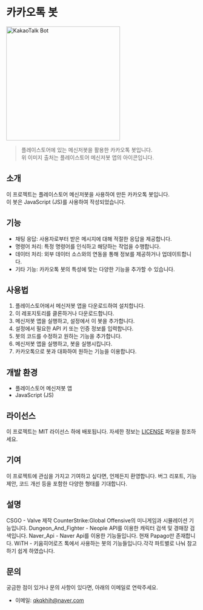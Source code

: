 # 카카오톡 봇

<img src="https://play-lh.googleusercontent.com/I5QjPGUfiYmHcMqmKdIPj7AOIIADGsMcSV_eibFPUxjPUDq1R_7cDycJ7kevpi862w" width="300" alt="KakaoTalk Bot">

> 플레이스토어에 있는 메신저봇을 활용한 카카오톡 봇입니다.<br/>
> 위 이미지 출처는 플레이스토어 메신저봇 앱의 아이콘입니다.
## 소개

이 프로젝트는 플레이스토어 메신저봇을 사용하여 만든 카카오톡 봇입니다.<br/>
이 봇은 JavaScript (JS)를 사용하여 작성되었습니다.

## 기능

- 채팅 응답: 사용자로부터 받은 메시지에 대해 적절한 응답을 제공합니다.
- 명령어 처리: 특정 명령어를 인식하고 해당하는 작업을 수행합니다.
- 데이터 처리: 외부 데이터 소스와의 연동을 통해 정보를 제공하거나 업데이트합니다.
- 기타 기능: 카카오톡 봇의 특성에 맞는 다양한 기능을 추가할 수 있습니다.

## 사용법

1. 플레이스토어에서 메신저봇 앱을 다운로드하여 설치합니다.
2. 이 레포지토리를 클론하거나 다운로드합니다.
3. 메신저봇 앱을 실행하고, 설정에서 이 봇을 추가합니다.
4. 설정에서 필요한 API 키 또는 인증 정보를 입력합니다.
5. 봇의 코드를 수정하고 원하는 기능을 추가합니다.
6. 메신저봇 앱을 실행하고, 봇을 실행시킵니다.
7. 카카오톡으로 봇과 대화하여 원하는 기능을 이용합니다.

## 개발 환경

- 플레이스토어 메신저봇 앱
- JavaScript (JS)

## 라이선스

이 프로젝트는 MIT 라이선스 하에 배포됩니다. 자세한 정보는 [LICENSE](LICENSE) 파일을 참조하세요.

## 기여

이 프로젝트에 관심을 가지고 기여하고 싶다면, 언제든지 환영합니다.
버그 리포트, 기능 제안, 코드 개선 등을 포함한 다양한 형태를 기대합니다.

## 설명
CSGO - Valve 제작 CounterStrike:Global Offensive의 미니게임과 시뮬레이션 기능입니다.
Dungeon_And_Fighter - Neople API를 이용한 캐릭터 검색 및 경매장 검색입니다.
Naver_Api - Naver Api를 이용한 기능들입니다. 현재 Papago만 존재합니다.
WiTH - 키움히어로즈 톡에서 사용하는 봇의 기능들입니다.각각 파트별로 나눠 참고하기 쉽게 하였습니다.


## 문의

궁금한 점이 있거나 문의 사항이 있다면, 아래의 이메일로 연락주세요.

- 이메일: qkqkhih@naver.com

